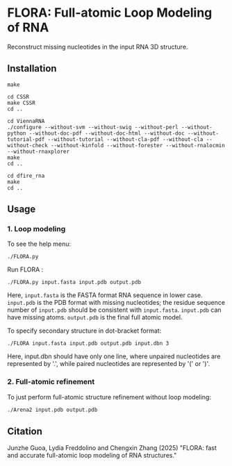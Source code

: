 # FLORA: Full-atomic Loop Modeling of RNA #

Reconstruct missing nucleotides in the input RNA 3D structure.

## Installation ##

```
make

cd CSSR
make CSSR
cd ..

cd ViennaRNA
./configure --without-svm --without-swig --without-perl --without-python --without-doc-pdf --without-doc-html --without-doc --without-tutorial-pdf --without-tutorial --without-cla-pdf --without-cla --without-check --without-kinfold --without-forester --without-rnalocmin --without-rnaxplorer
make
cd ..

cd dfire_rna
make
cd ..
```

## Usage ##

### 1. Loop modeling ###

To see the help menu:
```
./FLORA.py
```

Run FLORA :
```
./FLORA.py input.fasta input.pdb output.pdb
```
Here, `input.fasta` is the FASTA format RNA sequence in lower case. `input.pdb` is the PDB format with missing nucleotides; the residue sequence number of `input.pdb` should be consistent with `input.fasta`. `input.pdb` can have missing atoms. `output.pdb` is the final full atomic model.

To specify secondary structure in dot-bracket format:
```
./FLORA input.fasta input.pdb output.pdb input.dbn 3
```
Here, input.dbn should have only one line, where unpaired nucleotides are represented by '.', while paired nucleotides are represented by '(' or ')'.

### 2. Full-atomic refinement ###

To just perform full-atomic structure refinement without loop modeling:
```bash
./Arena2 input.pdb output.pdb
```

## Citation ##
Junzhe Guoa, Lydia Freddolino and Chengxin Zhang (2025)
"FLORA: fast and accurate full-atomic loop modeling of RNA structures."

